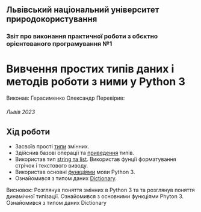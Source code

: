 ## Львівський національний університет природокористування 
### Звіт про виконання практичної роботи з обєктно орієнтованого програмування №1
# Вивчення простих типів даних і методів роботи з ними у Python 3
Виконав: Герасименко Олександр
Перевірив:  
###### Львів 2023
## Хід роботи

- Засвоїв прості [типи](types.py) змінних.
- Здійснив базові операції та [приведення](converts.py) типів.
- Використав тип [string та list](list.py). Використав фунції форматування стрічок і текстового виводу.
- Використав основні [функціями](script.py) мови Python 3.
- Ознайомився з типом даних [Dictionary](dictionary.py).

Висновок: Розглянув поняття змінних в Python 3 та та розглянув поняття динамічної типізації. Ознайомився з основними функціями Phyton 3. Ознайомився з типом даних Dictionary